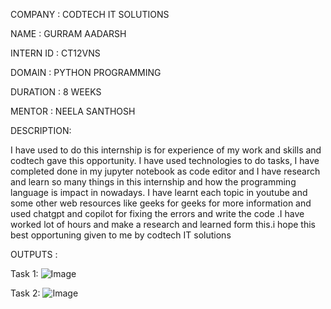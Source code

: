 
COMPANY : CODTECH IT SOLUTIONS

NAME : GURRAM AADARSH

INTERN ID : CT12VNS

DOMAIN : PYTHON PROGRAMMING

DURATION : 8 WEEKS

MENTOR : NEELA SANTHOSH

DESCRIPTION:

I have used to do this internship is for experience of my work and skills and codtech gave this opportunity. I have used technologies to do tasks, I have completed done in my jupyter notebook as code editor and I have research and learn so many things in this internship and how the programming language is impact in nowadays. I have learnt each topic in youtube and some other web resources like geeks for geeks for more information and used chatgpt and copilot for fixing the errors and write the code .I have worked lot of hours and make a research and learned form this.i hope this best opportuning given to me by codtech IT solutions   

OUTPUTS :

Task 1:
![Image](https://github.com/user-attachments/assets/0bda21a8-6ace-4d66-92c9-d72b0d3fc3fe)

Task 2:
![Image](https://github.com/user-attachments/assets/bd0c8622-c9e3-4928-9741-0e7750e389b6)
